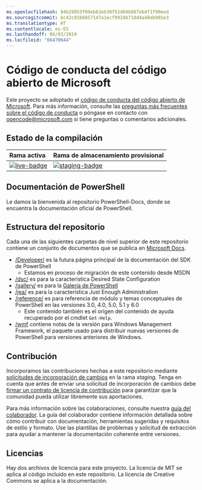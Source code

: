 ```yaml
---
ms.openlocfilehash: 84b29953f09eb62eb30f52d84b087eb4f1f90eed
ms.sourcegitcommit: bc42c9166857147a1ecf9924b718d4a48eb901e3
ms.translationtype: HT
ms.contentlocale: es-ES
ms.lasthandoff: 06/03/2019
ms.locfileid: "66470644"
---
```

# <a name="microsoft-open-source-code-of-conduct"></a>Código de conducta del código abierto de Microsoft

Este proyecto se adoptado el [código de conducta del código abierto de Microsoft](https://opensource.microsoft.com/codeofconduct/).
Para más información, consulte las [preguntas más frecuentes sobre el código de conducta](https://opensource.microsoft.com/codeofconduct/faq/) o póngase en contacto con [opencode@microsoft.com](mailto:opencode@microsoft.com) si tiene preguntas o comentarios adicionales.

[live-badge]: https://powershell.visualstudio.com/PowerShell-Docs/_apis/build/status/PowerShell-Docs-CI?branchName=live
[staging-badge]: https://powershell.visualstudio.com/PowerShell-Docs/_apis/build/status/PowerShell-Docs-CI?branchName=staging

## <a name="build-status"></a>Estado de la compilación

| Rama activa | Rama de almacenamiento provisional |
|:------------|:---------------|
| [![live-badge][]][live-badge] | [![staging-badge][]][staging-badge]

## <a name="powershell-documentation"></a>Documentación de PowerShell

Le damos la bienvenida al repositorio PowerShell-Docs, donde se encuentra la documentación oficial de PowerShell.

## <a name="repository-structure"></a>Estructura del repositorio

Cada una de las siguientes carpetas de nivel superior de este repositorio contiene un conjunto de documentos que se publica en [Microsoft Docs](https://docs.microsoft.com/powershell).

- [/Developer/](https://docs.microsoft.com/powershell/developer/) es la futura página principal de la documentación del SDK de PowerShell
  - Estamos en proceso de migración de este contenido desde MSDN
- [/dsc/](https://docs.microsoft.com/powershell/dsc/) es para la característica Desired State Configuration
- [/gallery/](https://docs.microsoft.com/powershell/gallery) es para la [Galería de PowerShell](https://www.powershellgallery.com/)
- [/jea/](https://docs.microsoft.com/powershell/jea/) es para la característica Just Enough Administration
- [/reference/](https://docs.microsoft.com/powershell/scripting/) es para referencia de módulo y temas conceptuales de PowerShell en las versiones 3.0, 4.0, 5.0, 5.1 y 6.0
  - Este contenido también es el origen del contenido de ayuda recuperado por el cmdlet `Get-Help`.
- [/wmf](https://docs.microsoft.com/powershell/wmf/readme) contiene notas de la versión para Windows Management Framework, el paquete usado para distribuir nuevas versiones de PowerShell para versiones anteriores de Windows.

## <a name="contributing"></a>Contribución

Incorporamos las contribuciones hechas a este repositorio mediante [solicitudes de incorporación de cambios](https://help.github.com/articles/using-pull-requests/) en la rama *staging*.
Tenga en cuenta que antes de enviar una solicitud de incorporación de cambios debe [firmar un contrato de licencia de contribución](https://cla.microsoft.com/) para garantizar que la comunidad pueda utilizar libremente sus aportaciones.

Para más información sobre las colaboraciones, consulte nuestra [guía del colaborador](CONTRIBUTING.md).
La guía del colaborador contiene información detallada sobre cómo contribuir con documentación, herramientas sugeridas y requisitos de estilo y formato.
Use las plantillas de problemas y solicitud de extracción para ayudar a mantener la documentación coherente entre versiones.

## <a name="licenses"></a>Licencias

Hay dos archivos de licencia para este proyecto.
La licencia de MIT se aplica al código incluido en este repositorio.
La licencia de Creative Commons se aplica a la documentación.